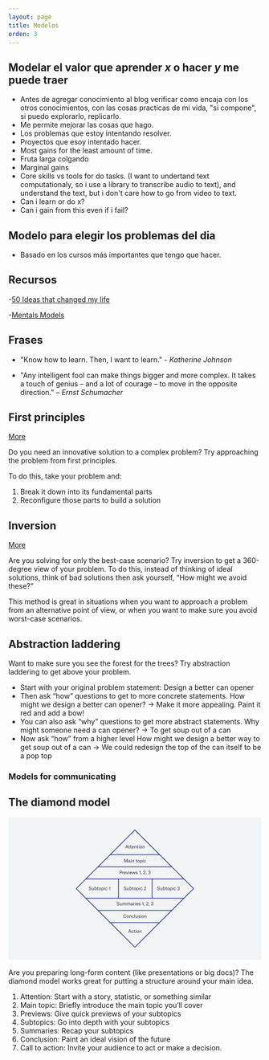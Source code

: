 ```yaml
---
layout: page
title: Modelos
orden: 3
---
```


<!--more-->

## Modelar el valor que aprender *x* o hacer *y* me puede traer

- Antes de agregar conocimiento al blog verificar como encaja con los otros conocimientos, con las cosas practicas de mi vida, "si compone", si puedo explorarlo, replicarlo.
- Me permite mejorar las cosas que hago.
- Los problemas que estoy intentando resolver.
- Proyectos que esoy intentado hacer.
- Most gains for the least amount of time.
- Fruta larga colgando
- Marginal gains
- Core skills vs tools for do tasks. (I want to undertand text computationaly, so i use a library to transcribe audio to text), and understand the text, but i don't care how to go from video to text.
- Can i learn or do x?
- Can i gain from this even if i fail?

## Modelo para elegir los problemas del dia

- Basado en los cursos más importantes que tengo que hacer.

## Recursos

-[50 Ideas that changed my life](https://www.perell.com/blog/50-ideas-that-changed-my-life)

-[Mentals Models](https://medium.com/@yegg/mental-models-i-find-repeatedly-useful-936f1cc405d)

## Frases

- "Know how to learn. Then, I want to learn." - *Katherine Johnson*

- "Any intelligent fool can make things bigger and more complex. It takes a touch of genius – and a lot of courage – to move in the opposite direction." – *Ernst Schumacher*


## First principles

[More](https://fs.blog/2018/04/first-principles/)

Do you need an innovative solution to a complex problem? Try approaching the problem from first principles.

To do this, take your problem and:

1. Break it down into its fundamental parts
2. Reconfigure those parts to build a solution

## Inversion

[More](https://jamesclear.com/inversion)

Are you solving for only the best-case scenario? Try inversion to get a 360-degree view of your problem. To do this, instead of thinking of ideal solutions, think of bad solutions then ask yourself, “How might we avoid these?”

This method is great in situations when you want to approach a problem from an alternative point of view, or when you want to make sure you avoid worst-case scenarios.

## Abstraction laddering

Want to make sure you see the forest for the trees? Try abstraction laddering to get above your problem.

- Start with your original problem statement: Design a better can opener
- Then ask “how” questions to get to more concrete statements. How might we design a better can opener? → Make it more appealing. Paint it red and add a bow!
- You can also ask “why” questions to get more abstract statements. Why might someone need a can opener? → To get soup out of a can
- Now ask “how” from a higher level How might we design a better way to get soup out of a can → We could redesign the top of the can itself to be a pop top

### Models for communicating

## The diamond model

![Diamong Model](/public/images/diamond_model.png "Diamong Model")

Are you preparing long-form content (like presentations or big docs)? The diamond model works great for putting a structure around your main idea.

1. Attention: Start with a story, statistic, or something similar
2. Main topic: Briefly introduce the main topic you’ll cover
3. Previews: Give quick previews of your subtopics
4. Subtopics: Go into depth with your subtopics
5. Summaries: Recap your subtopics
6. Conclusion: Paint an ideal vision of the future
7. Call to action: Invite your audience to act or make a decision.
